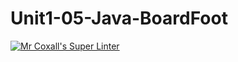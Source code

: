 # Unit1-05-Java-BoardFoot
[![Mr Coxall's Super Linter](https://github.com/ICS4U-Programming-Jedidiah-A/Unit1-05-Java-BoardFoot/workflows/Mr%20Coxall's%20Super%20Linter/badge.svg)](https://github.com/ICS4U-Programming-Jedidiah-A/Unit1-05-Java-BoardFoot/actions/)
